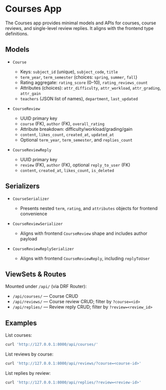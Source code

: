 # Courses App

The Courses app provides minimal models and APIs for courses, course reviews, and single-level review replies. It aligns with the frontend type definitions.

## Models

- `Course`
  - Keys: `subject_id` (unique), `subject_code`, `title`
  - `term_year`, `term_semester` (choices: `spring`, `summer`, `fall`)
  - Rating aggregate: `rating_score` (0–10), `rating_reviews_count`
  - Attributes (choices): `attr_difficulty`, `attr_workload`, `attr_grading`, `attr_gain`
  - `teachers` (JSON list of names), `department`, `last_updated`

- `CourseReview`
  - UUID primary key
  - `course` (FK), `author` (FK), `overall_rating`
  - Attribute breakdown: difficulty/workload/grading/gain
  - `content`, `likes_count`, `created_at`, `updated_at`
  - Optional `term_year`, `term_semester`, and `replies_count`

- `CourseReviewReply`
  - UUID primary key
  - `review` (FK), `author` (FK), optional `reply_to_user` (FK)
  - `content`, `created_at`, `likes_count`, `is_deleted`

## Serializers

- `CourseSerializer`
  - Presents nested `term`, `rating`, and `attributes` objects for frontend convenience

- `CourseReviewSerializer`
  - Aligns with frontend `CourseReview` shape and includes author payload

- `CourseReviewReplySerializer`
  - Aligns with frontend `CourseReviewReply`, including `replyToUser`

## ViewSets & Routes

Mounted under `/api/` (via DRF Router):

- `/api/courses/` — Course CRUD
- `/api/reviews/` — Course review CRUD; filter by `?course=<id>`
- `/api/replies/` — Review reply CRUD; filter by `?review=<review_id>`

## Examples

List courses:

```bash
curl 'http://127.0.0.1:8000/api/courses/'
```

List reviews by course:

```bash
curl 'http://127.0.0.1:8000/api/reviews/?course=<course-id>'
```

List replies by review:

```bash
curl 'http://127.0.0.1:8000/api/replies/?review=<review-id>'
```

